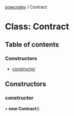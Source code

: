 [powcodev](../README.md) / Contract

# Class: Contract

## Table of contents

### Constructors

- [constructor](Contract.md#constructor)

## Constructors

### constructor

• **new Contract**()
